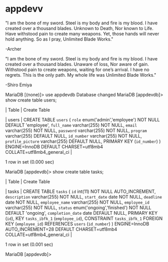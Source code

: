 # appdevv

"I am the bone of my sword. Steel is my body and fire is my blood. I have created over a 
thousand blades. Unknown to Death, Nor known to Life. Have withstood pain to create many 
weapons. Yet, those hands will never hold anything. So as I pray, Unlimited Blade Works."

-Archer



"I am the bone of my sword. Steel is my body and fire is my blood. I have created over a
thousand blades. Unaware of loss, Nor aware of gain. Withstood pain to create weapons,
waiting for one’s arrival. I have no regrets. This is the only path. My whole life was
Unlimited Blade Works."

-Shiro Emiya

MariaDB [(none)]> use appdevdb
Database changed
MariaDB [appdevdb]> show create table users;

| Table | Create Table     

| users | CREATE TABLE `users` (
  `role` enum('admin','employee') NOT NULL DEFAULT 'employee',
  `full_name` varchar(255) NOT NULL,
  `email` varchar(255) NOT NULL,
  `password` varchar(255) NOT NULL,
  `program` varchar(255) DEFAULT NULL,
  `id_number` varchar(255) NOT NULL,
  `profile_picture` varchar(255) DEFAULT NULL,
  PRIMARY KEY (`id_number`)
) ENGINE=InnoDB DEFAULT CHARSET=utf8mb4 COLLATE=utf8mb4_general_ci |

1 row in set (0.000 sec)

MariaDB [appdevdb]> show create table tasks;

| Table | Create Table

| tasks | CREATE TABLE `tasks` (
  `id` int(11) NOT NULL AUTO_INCREMENT,
  `description` varchar(255) NOT NULL,
  `start_date` date NOT NULL,
  `deadline` date NOT NULL,
  `employee_name` varchar(255) NOT NULL,
  `employee_id` varchar(255) NOT NULL,
  `status` enum('ongoing','finished') NOT NULL DEFAULT 'ongoing',
  `completion_date` date DEFAULT NULL,
  PRIMARY KEY (`id`),
  KEY `tasks_ibfk_1` (`employee_id`),
  CONSTRAINT `tasks_ibfk_1` FOREIGN KEY (`employee_id`) REFERENCES `users` (`id_number`)
) ENGINE=InnoDB AUTO_INCREMENT=28 DEFAULT CHARSET=utf8mb4 COLLATE=utf8mb4_general_ci |

1 row in set (0.001 sec)

MariaDB [appdevdb]>